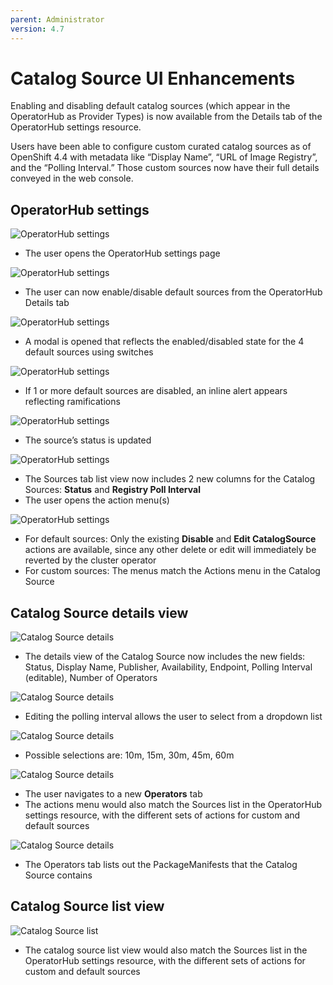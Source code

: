 ```yaml
---
parent: Administrator
version: 4.7
---
```


# Catalog Source UI Enhancements

Enabling and disabling default catalog sources (which appear in the OperatorHub as Provider Types) is now available from the Details tab of the OperatorHub settings resource.

Users have been able to configure custom curated catalog sources as of OpenShift 4.4 with metadata like “Display Name”, “URL of Image Registry”, and the “Polling Interval.” Those custom sources now have their full details conveyed in the web console.

## OperatorHub settings

![OperatorHub settings](img/1-1.png)
- The user opens the OperatorHub settings page

![OperatorHub settings](img/1-2.png)
- The user can now enable/disable default sources from the OperatorHub Details tab

![OperatorHub settings](img/1-3.png)
- A modal is opened that reflects the enabled/disabled state for the 4 default sources using switches

![OperatorHub settings](img/1-4.png)
- If 1 or more default sources are disabled, an inline alert appears reflecting ramifications

![OperatorHub settings](img/1-5.png)
- The source’s status is updated

![OperatorHub settings](img/1-6.png)
- The Sources tab list view now includes 2 new columns for the Catalog Sources: **Status** and **Registry Poll Interval**
- The user opens the action menu(s)

![OperatorHub settings](img/1-7.png)
- For default sources: Only the existing **Disable** and **Edit CatalogSource** actions are available, since any other delete or edit will immediately be reverted by the cluster operator
- For custom sources: The menus match the Actions menu in the Catalog Source

## Catalog Source details view

![Catalog Source details](img/2-1.png)
- The details view of the Catalog Source now includes the new fields: Status, Display Name, Publisher, Availability, Endpoint, Polling Interval (editable), Number of Operators

![Catalog Source details](img/2-2.png)
- Editing the polling interval allows the user to select from a dropdown list

![Catalog Source details](img/2-2.5.png)
- Possible selections are: 10m, 15m, 30m, 45m, 60m

![Catalog Source details](img/2-3.png)
- The user navigates to a new **Operators** tab
- The actions menu would also match the Sources list in the OperatorHub settings resource, with the different sets of actions for custom and default sources

![Catalog Source details](img/2-4.png)
- The Operators tab lists out the PackageManifests that the Catalog Source contains

## Catalog Source list view

![Catalog Source list](img/3-1.png)
- The catalog source list view would also match the Sources list in the OperatorHub settings resource, with the different sets of actions for custom and default sources